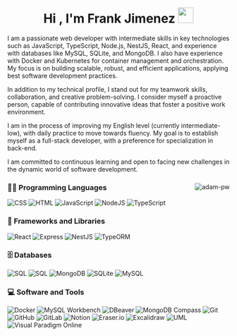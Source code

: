 <h1 align="center">Hi , I'm Frank Jimenez <img src="https://media.giphy.com/media/hvRJCLFzcasrR4ia7z/giphy.gif" width="35"></h1>
<div>
  <p>
    I am a passionate web developer with intermediate skills in key technologies such as JavaScript, TypeScript, Node.js, NestJS, React, and experience with databases like MySQL, SQLite, and MongoDB. I also have experience with Docker and Kubernetes for container management and orchestration. My focus is on building scalable, robust, and efficient applications, applying best software development practices.

In addition to my technical profile, I stand out for my teamwork skills, collaboration, and creative problem-solving. I consider myself a proactive person, capable of contributing innovative ideas that foster a positive work environment.

I am in the process of improving my English level (currently intermediate-low), with daily practice to move towards fluency. My goal is to establish myself as a full-stack developer, with a preference for specialization in back-end.

I am committed to continuous learning and open to facing new challenges in the dynamic world of software development.
  </p>
</div>
<div>
<img align="right" src="https://github.com/Adam-pw/Adam-pw/blob/main/animation_500_kxa883sd.gif" alt="adam-pw" />

### 👨‍💻 Programming Languages
<div style={{ display: 'flex' }}>
<img alt="CSS" src="https://img.shields.io/badge/CSS%20-%231572B6.svg?logo=css3&logoColor=white">
<img alt="HTML" src="https://img.shields.io/badge/HTML%20-%23E34F26.svg?logo=html5&logoColor=white">
<img alt="JavaScript" src="https://img.shields.io/badge/JavaScript%20-%23F7DF1E.svg?logo=javascript&logoColor=black">
<img alt="NodeJS" src="https://img.shields.io/badge/Node.js%20-%2343853D.svg?logo=node.js&logoColor=white">
<img alt="TypeScript" src="https://img.shields.io/badge/TypeScript-3178C6.svg?logo=typescript&logoColor=white">
</div>

### 🧰 Frameworks and Libraries
<div style={{ display: 'flex' }}>
<img alt="React" src="https://img.shields.io/badge/React-20232A.svg?logo=react&logoColor=61DAFB">
<img alt="Express" src="https://img.shields.io/badge/Express-000000.svg?logo=express&logoColor=white">
<img alt="NestJS" src="https://img.shields.io/badge/NestJS-E0234E.svg?logo=nestjs&logoColor=white">
<img alt="TypeORM" src="https://img.shields.io/badge/TypeORM-FF5A00.svg?logo=typeorm&logoColor=white">
</div>

### 🗄️ Databases
<div style={{ display: 'flex' }}>
<img alt="SQL" src="https://img.shields.io/badge/SQL%20-%23025E8C.svg?logo=amazon-dynamodb&logoColor=white">
<img alt="SQL" src="https://img.shields.io/badge/NoSQL-4285F4.svg?logo=databricks&logoColor=white">
<img alt="MongoDB" src="https://img.shields.io/badge/MongoDB-47A248.svg?logo=mongodb&logoColor=white">
<img alt="SQLite" src="https://img.shields.io/badge/SQLite-003B57.svg?logo=sqlite&logoColor=white">
<img alt="MySQL" src="https://img.shields.io/badge/MySQL-4479A1.svg?logo=mysql&logoColor=white">
</div>

### 💻 Software and Tools
<div style={{ display: 'flex' }}>
<img alt="Docker" src="https://img.shields.io/badge/Docker-2496ED.svg?logo=docker&logoColor=white">
<img alt="MySQL Workbench" src="https://img.shields.io/badge/MySQL_Workbench-4479A1.svg?logo=mysql&logoColor=white">
<img alt="DBeaver" src="https://img.shields.io/badge/DBeaver-372923.svg?logo=dbeaver&logoColor=white">
<img alt="MongoDB Compass" src="https://img.shields.io/badge/MongoDB_Compass-47A248.svg?logo=mongodb&logoColor=white">
<img alt="Git" src="https://img.shields.io/badge/Git-F05032.svg?logo=git&logoColor=white">
<img alt="GitHub" src="https://img.shields.io/badge/GitHub-181717.svg?logo=github&logoColor=white">
<img alt="GitLab" src="https://img.shields.io/badge/GitLab-FCA121.svg?logo=gitlab&logoColor=white">
<img alt="Notion" src="https://img.shields.io/badge/Notion-000000.svg?logo=notion&logoColor=white">
<img alt="Eraser.io" src="https://img.shields.io/badge/Eraser.io-4B9F8A.svg?logo=eraser&logoColor=white">
<img alt="Excalidraw" src="https://img.shields.io/badge/Excalidraw-1A1A1A.svg?logo=excalidraw&logoColor=white">
<img alt="UML" src="https://img.shields.io/badge/UML-1D1D1B.svg?logo=uml&logoColor=white">
<img alt="Visual Paradigm Online" src="https://img.shields.io/badge/Visual_Paradigm_Online-0095D9.svg?logo=visualparadigm&logoColor=white">
</div>
</div>
